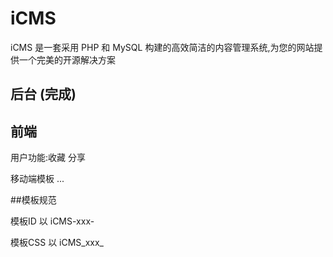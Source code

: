 # iCMS

iCMS 是一套采用 PHP 和 MySQL 构建的高效简洁的内容管理系统,为您的网站提供一个完美的开源解决方案



##	后台 (完成)

##	

##	前端

用户功能:收藏 分享

移动端模板 ...

##模板规范

模板ID  以 iCMS-xxx-

模板CSS 以 iCMS_xxx_
